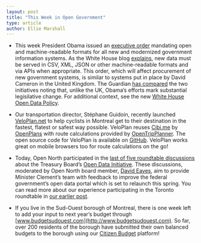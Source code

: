 ```yaml
---
layout: post
title: "This Week in Open Government"
type: article
author: Ellie Marshall
---
```

- This week President Obama issued an [executive order](http://www.whitehouse.gov/the-press-office/2013/05/09/executive-order-making-open-and-machine-readable-new-default-government-) mandating open and machine-readable formats for all new and modernized government information systems. As the White House blog [explains](http://www.whitehouse.gov/blog/2013/05/09/landmark-steps-liberate-open-data), new data must be served in CSV, XML, JSON or other machine-readable formats and via APIs when appropriate. This order, which will affect procurement of new government systems, is similar to systems put in place by David Cameron in the United Kingdom. The Guardian [has compared](http://www.guardian.co.uk/news/datablog/2013/may/10/us-open-data-uk-comparison) the two initiatives noting that, unlike the UK, Obama’s efforts mark substantial legisilative change. For additional context, see the new [White House Open Data Policy](http://www.whitehouse.gov/sites/default/files/omb/memoranda/2013/m-13-13.pdf).

- Our transportation director, Stéphane Guidoin, recently launched [VeloPlan.net](http://www.veloplan.net) to help cyclists in Montreal get to their destination in the fastest, flatest or safest way possible. VeloPlan reuses [Cibi.me](http://www.cibi.me) by [OpenPlans](http://openplans.org/) with route calculations provided by [OpenTripPlanner](https://github.com/openplans/OpenTripPlanner/wiki). The open source code for VeloPlan is available on [GitHub](https://github.com/Hoedic/cibi.me). VeloPlan works great on mobile browsers too for route calculations on the go!

- Today, Open North participated in the [last of five roundtable discussions](http://www.marketwire.com/press-release/minister-clement-connects-with-ottawa-open-data-expertise-1788949.htm) about the Treasury Board’s [Open Data Initiative](http://www.data.gc.ca/default.asp?lang=En&n=F9B7A1E3-1). These discussions, moderated by Open North board member, [David Eaves](http://www.eaves.ca), aim to provide Minister Clement’s team with feedback to improve the federal government’s open data portal which is set to relaunch this spring. You can read more about our experience participating in the Toronto roundtable in [our earlier post](http://blog.opennorth.ca/2013/03/14/open-data-roundtable-with-clement/). 

- If you live in the Sud-Ouest borough of Montreal, there is one week left to add your input to next year’s budget through [www.budgetsudouest.com](http://www.budgetsudouest.com). So far, over 200 residents of the borough have submitted their own balanced budgets to the borough using our [Citizen Budget](http://www.citizenbudget.com) platform! 

